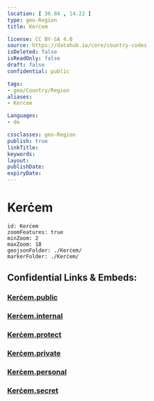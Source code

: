 ```yaml
---
location: [ 36.04 , 14.22 ] 
type: geo-Region
title: Kerċem

license: CC BY-SA 4.0
source: https://datahub.io/core/country-codes
isDeleted: false
isReadOnly: false
draft: false
confidential: public

tags:
- geo/Country/Region
aliases:
- Kerċem

Languages:
- de

cssclasses: geo-Region
publish: true
linkTitle: 
keywords: 
layout: 
publishDate: 
expiryDate: 
---
```


# Kerċem

```leaflet
id: Kerċem
zoomFeatures: true 
minZoom: 2 
maxZoom: 18
geojsonFolder: ./Kerċem/
markerFolder: ./Kerċem/
```


## Confidential Links & Embeds: 

### [Kerċem.public](/_public/\Earth\Continent\Europe\Europe~South\Malta\Regions~Malta\Għawdex\counties~GħawdexKerċem.public.md) 

### [Kerċem.internal](/_internal/\Earth\Continent\Europe\Europe~South\Malta\Regions~Malta\Għawdex\counties~GħawdexKerċem.internal.md) 

### [Kerċem.protect](/_protect/\Earth\Continent\Europe\Europe~South\Malta\Regions~Malta\Għawdex\counties~GħawdexKerċem.protect.md) 

### [Kerċem.private](/_private/\Earth\Continent\Europe\Europe~South\Malta\Regions~Malta\Għawdex\counties~GħawdexKerċem.private.md) 

### [Kerċem.personal](/_personal/\Earth\Continent\Europe\Europe~South\Malta\Regions~Malta\Għawdex\counties~GħawdexKerċem.personal.md) 

### [Kerċem.secret](/_secret/\Earth\Continent\Europe\Europe~South\Malta\Regions~Malta\Għawdex\counties~GħawdexKerċem.secret.md)

